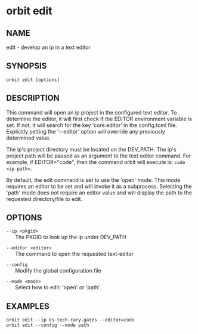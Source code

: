 # __orbit edit__

## __NAME__

edit - develop an ip in a text editor

## __SYNOPSIS__

```
orbit edit [options]
```

## __DESCRIPTION__

This command will open an ip project in the configured text editor. To
determine the editor, it will first check if the EDITOR environment
variable is set. If not, it will search for the key 'core.editor' in the
config.toml file. Explicitly setting the '--editor' option will override
any previously determined value.
  
The ip's project directory must be located on the DEV_PATH. The ip's 
project path will be passed as an argument to the text editor command. For 
example, if EDITOR="code", then the command orbit will execute is: 
`code <ip-path>`.
  
By default, the edit command is set to use the 'open' mode. This mode
requires an editor to be set and will invoke it as a subprocess. Selecting
the 'path' mode does not require an editor value and will display the path
to the requested directory/file to edit.

## __OPTIONS__

`--ip <pkgid>`  
      The PKGID to look up the ip under DEV_PATH
  
`--editor <editor>`  
      The command to open the requested text-editor
  
`--config`  
      Modify the global configuration file
  
`--mode <mode>`  
      Select how to edit: 'open' or 'path'

## __EXAMPLES__

```
orbit edit --ip ks-tech.rary.gates --editor=code
orbit edit --config --mode path
```